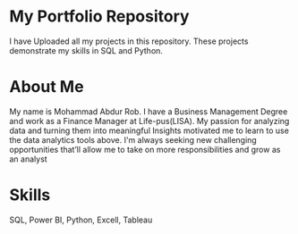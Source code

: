 # My Portfolio Repository

I have Uploaded all my projects in this repository. These projects demonstrate my skills in  SQL and Python.
                    
# About Me
My name is Mohammad Abdur Rob. I have a Business Management Degree and work as a Finance Manager at Life-pus(LISA). My passion for analyzing data and turning them into meaningful Insights motivated me to learn to use the data analytics tools above. I'm always seeking new challenging opportunities that’ll allow me to take on more responsibilities and grow as an analyst

# Skills

SQL, Power BI, Python, Excell, Tableau





